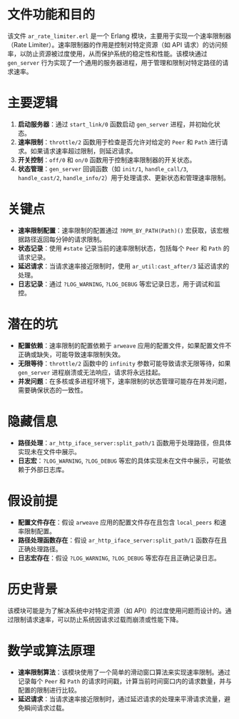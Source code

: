 # 文件功能和目的

该文件 `ar_rate_limiter.erl` 是一个 Erlang 模块，主要用于实现一个速率限制器（Rate Limiter）。速率限制器的作用是控制对特定资源（如 API 请求）的访问频率，以防止资源被过度使用，从而保护系统的稳定性和性能。该模块通过 `gen_server` 行为实现了一个通用的服务器进程，用于管理和限制对特定路径的请求速率。

# 主要逻辑

1. **启动服务器**：通过 `start_link/0` 函数启动 `gen_server` 进程，并初始化状态。
2. **速率限制**：`throttle/2` 函数用于检查是否允许对给定的 `Peer` 和 `Path` 进行请求。如果请求速率超过限制，则延迟请求。
3. **开关控制**：`off/0` 和 `on/0` 函数用于控制速率限制器的开关状态。
4. **状态管理**：`gen_server` 回调函数（如 `init/1`, `handle_call/3`, `handle_cast/2`, `handle_info/2`）用于处理请求、更新状态和管理速率限制。

# 关键点

- **速率限制配置**：速率限制的配置通过 `?RPM_BY_PATH(Path)()` 宏获取，该宏根据路径返回每分钟的请求限制。
- **状态记录**：使用 `#state` 记录当前的速率限制状态，包括每个 `Peer` 和 `Path` 的请求记录。
- **延迟请求**：当请求速率接近限制时，使用 `ar_util:cast_after/3` 延迟请求的处理。
- **日志记录**：通过 `?LOG_WARNING`, `?LOG_DEBUG` 等宏记录日志，用于调试和监控。

# 潜在的坑

- **配置依赖**：速率限制的配置依赖于 `arweave` 应用的配置文件，如果配置文件不正确或缺失，可能导致速率限制失效。
- **无限等待**：`throttle/2` 函数中的 `infinity` 参数可能导致请求无限等待，如果 `gen_server` 进程崩溃或无法响应，请求将永远挂起。
- **并发问题**：在多核或多进程环境下，速率限制的状态管理可能存在并发问题，需要确保状态的一致性。

# 隐藏信息

- **路径处理**：`ar_http_iface_server:split_path/1` 函数用于处理路径，但具体实现未在文件中展示。
- **日志宏**：`?LOG_WARNING`, `?LOG_DEBUG` 等宏的具体实现未在文件中展示，可能依赖于外部日志库。

# 假设前提

- **配置文件存在**：假设 `arweave` 应用的配置文件存在且包含 `local_peers` 和速率限制配置。
- **路径处理函数存在**：假设 `ar_http_iface_server:split_path/1` 函数存在且正确处理路径。
- **日志宏存在**：假设 `?LOG_WARNING`, `?LOG_DEBUG` 等宏存在且正确记录日志。

# 历史背景

该模块可能是为了解决系统中对特定资源（如 API）的过度使用问题而设计的。通过限制请求速率，可以防止系统因请求过载而崩溃或性能下降。

# 数学或算法原理

- **速率限制算法**：该模块使用了一个简单的滑动窗口算法来实现速率限制。通过记录每个 `Peer` 和 `Path` 的请求时间戳，计算当前时间窗口内的请求数量，并与配置的限制进行比较。
- **延迟请求**：当请求速率接近限制时，通过延迟请求的处理来平滑请求流量，避免瞬间请求过载。
